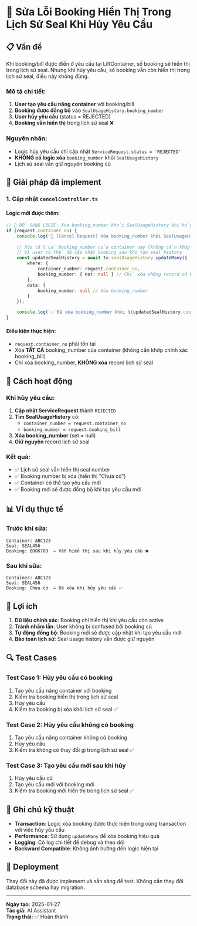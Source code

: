 # 🔄 Sửa Lỗi Booking Hiển Thị Trong Lịch Sử Seal Khi Hủy Yêu Cầu

## 📋 **Vấn đề**

Khi booking/bill được điền ở yêu cầu tại LiftContainer, số booking sẽ hiển thị trong lịch sử seal. Nhưng khi hủy yêu cầu, số booking vẫn còn hiển thị trong lịch sử seal, điều này không đúng.

### **Mô tả chi tiết:**
1. **User tạo yêu cầu nâng container** với booking/bill
2. **Booking được đồng bộ** vào `SealUsageHistory.booking_number`
3. **User hủy yêu cầu** (status = REJECTED)
4. **Booking vẫn hiển thị** trong lịch sử seal ❌

### **Nguyên nhân:**
- Logic hủy yêu cầu chỉ cập nhật `ServiceRequest.status = 'REJECTED'`
- **KHÔNG có logic xóa** `booking_number` khỏi `SealUsageHistory`
- Lịch sử seal vẫn giữ nguyên booking cũ

## 🎯 **Giải pháp đã implement**

### **1. Cập nhật `cancelController.ts`**

#### **Logic mới được thêm:**
```typescript
// 🔄 BỔ SUNG LOGIC: Xóa booking_number khỏi SealUsageHistory khi hủy yêu cầu
if (request.container_no) {
    console.log(`🔄 [Cancel Request] Xóa booking_number khỏi SealUsageHistory cho container: ${request.container_no}`);
    
    // Xóa tất cả booking_number của container này (không cần khớp chính xác booking_bill)
    // Vì user có thể đã cập nhật booking sau khi tạo seal history
    const updatedSealHistory = await tx.sealUsageHistory.updateMany({
        where: {
            container_number: request.container_no,
            booking_number: { not: null } // Chỉ xóa những record có booking_number
        },
        data: {
            booking_number: null // Xóa booking_number
        }
    });

    console.log(`✅ Đã xóa booking_number khỏi ${updatedSealHistory.count} record trong SealUsageHistory cho container ${request.container_no}`);
}
```

#### **Điều kiện thực hiện:**
- `request.container_no` phải tồn tại
- Xóa **TẤT CẢ** booking_number của container (không cần khớp chính xác booking_bill)
- Chỉ xóa booking_number, **KHÔNG xóa** record lịch sử seal

## 🔧 **Cách hoạt động**

### **Khi hủy yêu cầu:**

1. **Cập nhật ServiceRequest** thành `REJECTED`
2. **Tìm SealUsageHistory** có:
   - `container_number = request.container_no`
   - `booking_number = request.booking_bill`
3. **Xóa booking_number** (set = null)
4. **Giữ nguyên** record lịch sử seal

### **Kết quả:**
- ✅ Lịch sử seal vẫn hiển thị seal number
- ✅ Booking number bị xóa (hiển thị "Chưa có")
- ✅ Container có thể tạo yêu cầu mới
- ✅ Booking mới sẽ được đồng bộ khi tạo yêu cầu mới

## 📊 **Ví dụ thực tế**

### **Trước khi sửa:**
```
Container: ABC123
Seal: SEAL456
Booking: BOOK789  ← Vẫn hiển thị sau khi hủy yêu cầu ❌
```

### **Sau khi sửa:**
```
Container: ABC123
Seal: SEAL456
Booking: Chưa có  ← Đã xóa khi hủy yêu cầu ✅
```

## 🎯 **Lợi ích**

1. **Dữ liệu chính xác**: Booking chỉ hiển thị khi yêu cầu còn active
2. **Tránh nhầm lẫn**: User không bị confused bởi booking cũ
3. **Tự động đồng bộ**: Booking mới sẽ được cập nhật khi tạo yêu cầu mới
4. **Bảo toàn lịch sử**: Seal usage history vẫn được giữ nguyên

## 🔍 **Test Cases**

### **Test Case 1: Hủy yêu cầu có booking**
1. Tạo yêu cầu nâng container với booking
2. Kiểm tra booking hiển thị trong lịch sử seal
3. Hủy yêu cầu
4. Kiểm tra booking bị xóa khỏi lịch sử seal ✅

### **Test Case 2: Hủy yêu cầu không có booking**
1. Tạo yêu cầu nâng container không có booking
2. Hủy yêu cầu
3. Kiểm tra không có thay đổi gì trong lịch sử seal ✅

### **Test Case 3: Tạo yêu cầu mới sau khi hủy**
1. Hủy yêu cầu cũ
2. Tạo yêu cầu mới với booking mới
3. Kiểm tra booking mới hiển thị trong lịch sử seal ✅

## 📝 **Ghi chú kỹ thuật**

- **Transaction**: Logic xóa booking được thực hiện trong cùng transaction với việc hủy yêu cầu
- **Performance**: Sử dụng `updateMany` để xóa booking hiệu quả
- **Logging**: Có log chi tiết để debug và theo dõi
- **Backward Compatible**: Không ảnh hưởng đến logic hiện tại

## 🚀 **Deployment**

Thay đổi này đã được implement và sẵn sàng để test. Không cần thay đổi database schema hay migration.

---

**Ngày tạo:** 2025-01-27  
**Tác giả:** AI Assistant  
**Trạng thái:** ✅ Hoàn thành
